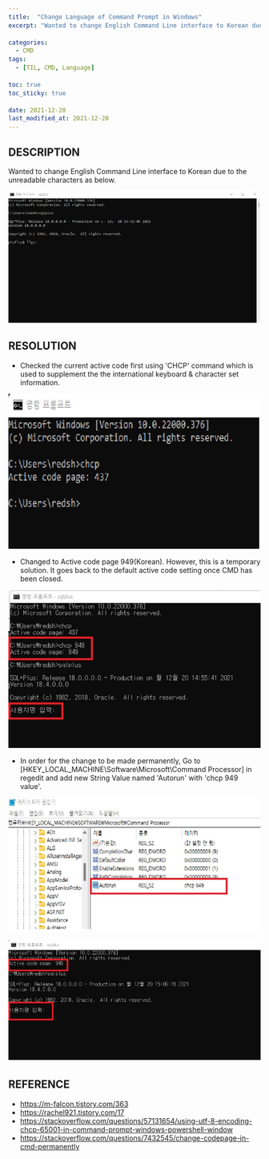```yaml
---
title:  "Change Language of Command Prompt in Windows"
excerpt: "Wanted to change English Command Line interface to Korean due to the unreadable characters"

categories:
  - CMD
tags:
  - [TIL, CMD, Language]

toc: true
toc_sticky: true
 
date: 2021-12-20
last_modified_at: 2021-12-20
---
```


## DESCRIPTION
Wanted to change English Command Line interface to Korean due to the unreadable characters as below.

![cmd1korean](/img/cmd/cmd1.jpg)

## RESOLUTION
* Checked the current active code first using 'CHCP' command which is used to supplement the the international keyboard & character set information.

![cmd1korean](/img/cmd/cmd2.jpg)

* Changed to Active code page 949(Korean). However, this is a temporary solution. It goes back to the default active code setting once CMD has been closed.

![cmd1korean](/img/cmd/cmd3.jpg)

* In order for the change to be made permanently, Go to [HKEY_LOCAL_MACHINE\Software\Microsoft\Command Processor] in regedit and add new String Value named 'Autorun' with 'chcp 949 value'.

![cmd1korean](/img/cmd/cmd4.jpg)

![cmd1korean](/img/cmd/cmd5.jpg)

## REFERENCE
* https://m-falcon.tistory.com/363
* https://rachel921.tistory.com/17
* https://stackoverflow.com/questions/57131654/using-utf-8-encoding-chcp-65001-in-command-prompt-windows-powershell-window
* https://stackoverflow.com/questions/7432545/change-codepage-in-cmd-permanently